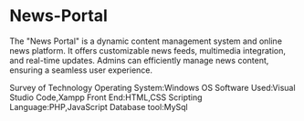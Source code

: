 # News-Portal
The "News Portal" is a dynamic content management system and online news platform. It offers customizable news feeds, multimedia integration, and real-time updates. Admins can efficiently manage news content, ensuring a seamless user experience.

Survey of Technology
Operating System:Windows OS
Software Used:Visual Studio Code,Xampp
Front End:HTML,CSS
Scripting Language:PHP,JavaScript
Database tool:MySql
